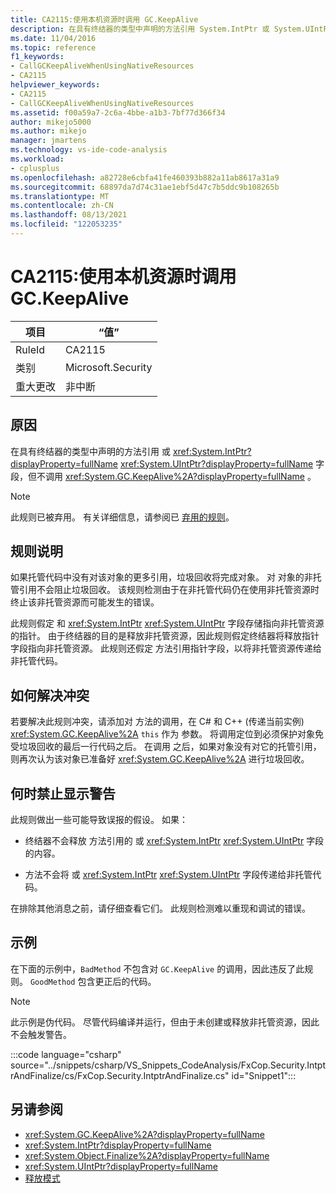 ```yaml
---
title: CA2115:使用本机资源时调用 GC.KeepAlive
description: 在具有终结器的类型中声明的方法引用 System.IntPtr 或 System.UIntPtr 字段，但不调用 System.GC.KeepAlive。
ms.date: 11/04/2016
ms.topic: reference
f1_keywords:
- CallGCKeepAliveWhenUsingNativeResources
- CA2115
helpviewer_keywords:
- CA2115
- CallGCKeepAliveWhenUsingNativeResources
ms.assetid: f00a59a7-2c6a-4bbe-a1b3-7bf77d366f34
author: mikejo5000
ms.author: mikejo
manager: jmartens
ms.technology: vs-ide-code-analysis
ms.workload:
- cplusplus
ms.openlocfilehash: a82728e6cbfa41fe460393b882a11ab8617a31a9
ms.sourcegitcommit: 68897da7d74c31ae1ebf5d47c7b5ddc9b108265b
ms.translationtype: MT
ms.contentlocale: zh-CN
ms.lasthandoff: 08/13/2021
ms.locfileid: "122053235"
---
```

# <a name="ca2115-call-gckeepalive-when-using-native-resources"></a>CA2115:使用本机资源时调用 GC.KeepAlive

|项目|“值”|
|-|-|
|RuleId|CA2115|
|类别|Microsoft.Security|
|重大更改|非中断|

## <a name="cause"></a>原因
在具有终结器的类型中声明的方法引用 或 <xref:System.IntPtr?displayProperty=fullName> <xref:System.UIntPtr?displayProperty=fullName> 字段，但不调用 <xref:System.GC.KeepAlive%2A?displayProperty=fullName> 。

> [!NOTE]
> 此规则已被弃用。 有关详细信息，请参阅已 [弃用的规则](fxcop-unported-deprecated-rules.md)。

## <a name="rule-description"></a>规则说明

如果托管代码中没有对该对象的更多引用，垃圾回收将完成对象。 对 对象的非托管引用不会阻止垃圾回收。 该规则检测由于在非托管代码仍在使用非托管资源时终止该非托管资源而可能发生的错误。

此规则假定 和 <xref:System.IntPtr> <xref:System.UIntPtr> 字段存储指向非托管资源的指针。 由于终结器的目的是释放非托管资源，因此规则假定终结器将释放指针字段指向非托管资源。 此规则还假定 方法引用指针字段，以将非托管资源传递给非托管代码。

## <a name="how-to-fix-violations"></a>如何解决冲突

若要解决此规则冲突，请添加对 方法的调用，在 C# 和 C++ (传递当前实例) <xref:System.GC.KeepAlive%2A> `this` 作为 参数。 将调用定位到必须保护对象免受垃圾回收的最后一行代码之后。 在调用 之后，如果对象没有对它的托管引用，则再次认为该对象已准备好 <xref:System.GC.KeepAlive%2A> 进行垃圾回收。

## <a name="when-to-suppress-warnings"></a>何时禁止显示警告

此规则做出一些可能导致误报的假设。 如果：

- 终结器不会释放 方法引用的 或 <xref:System.IntPtr> <xref:System.UIntPtr> 字段的内容。

- 方法不会将 或 <xref:System.IntPtr> <xref:System.UIntPtr> 字段传递给非托管代码。

在排除其他消息之前，请仔细查看它们。 此规则检测难以重现和调试的错误。

## <a name="example"></a>示例

在下面的示例中，`BadMethod` 不包含对 `GC.KeepAlive` 的调用，因此违反了此规则。 `GoodMethod` 包含更正后的代码。

> [!NOTE]
> 此示例是伪代码。 尽管代码编译并运行，但由于未创建或释放非托管资源，因此不会触发警告。

:::code language="csharp" source="../snippets/csharp/VS_Snippets_CodeAnalysis/FxCop.Security.IntptrAndFinalize/cs/FxCop.Security.IntptrAndFinalize.cs" id="Snippet1":::

## <a name="see-also"></a>另请参阅

- <xref:System.GC.KeepAlive%2A?displayProperty=fullName>
- <xref:System.IntPtr?displayProperty=fullName>
- <xref:System.Object.Finalize%2A?displayProperty=fullName>
- <xref:System.UIntPtr?displayProperty=fullName>
- [释放模式](/dotnet/standard/design-guidelines/dispose-pattern)
